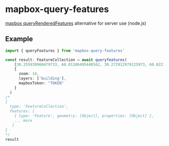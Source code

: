 # mapbox-query-features

[mapbox queryRenderedFeatures](https://docs.mapbox.com/mapbox-gl-js/api/map/#map#queryrenderedfeatures) alternative for server use (node.js)

## Example

```ts
import { queryFeatures } from 'mapbox-query-features'

const result: FeatureCollection = await queryfeatures(
    [30.255939960479733, 60.01106495448562, 30.272912979125973, 60.02215300039876],
    {
      zoom: 14,
      layers: ['building'],
      mapboxToken: "TOKEN"
    }
  )
/*
{
  type: 'FeatureCollection',
  features: [
    { type: 'Feature', geometry: [Object], properties: [Object] },
    ... more
   ]
}
*/
result

```